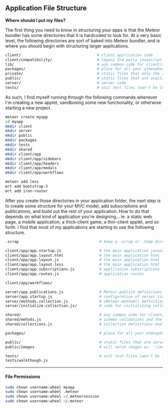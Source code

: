 ## Application File Structure
**Where should I put my files?**    


The first thing you need to know in structuring your apps is that the Meteor bundler has some directories that it is hardcoded to look for.  At a very basic level, the following directories are sort of baked into Meteor bundler, and is where you should begin with structuring larger applications.

```sh
client/                                  # client application code
client/compatibility/                    # legacy 3rd party javascript libraries
lib/                                     # any common code for client/server.
packages/                                # place for all your atmosphere packages
private/                                 # static files that only the server knows about
public/                                  # static files that are available to the client
server/                                  # server code
tests/                                   # unit test files (won't be loaded on client or server)
```

As such, I find myself running through the following commands whenever I'm creating a new applet, sandboxing some new functionality, or otherwise starting a new project.

````sh
meteor create myapp
cd myapp
mkdir client
mkdir server
mkdir public
mkdir packages
mkdir tests
mkdir shared
mkdir client/app
mkdir client/app/sidebars
mkdir client/app/headers
mkdir client/app/modals
mkdir client/app/workflows

meteor add less
mrt add bootstrap-3
mrt add iron-router

````

After you create those directories in your application folder, the next step is to create some structure for your MVC model, add subscriptions and publications, and build out the rest of your application.  How to do that depends on what kind of application you're designing... ie. a static web page, a mobile application, a thick-client game, a thin-client applet, and so forth.  I find that most of my applications are starting to use the following structure.

```sh
.scrap                                    # keep a .scrap or .temp directory for scrap files

client/app/app.startup.js                 # the main application javascript
client/app/app.layout.html                # the main application html
client/app/app.layout.js                  # the main application html
client/app/app.layout.less                # the main application html
client/app/app.subscriptions.js           # application subscriptions
client/app/app.routes.js                  # application routes 

client/app/workflows/                         

server/app.publications.js                # Meteor.publish definitions
server/app.startup.js                     # configuration of server side packages
server/methods.collection.js              # cMeteor.method() definitions
server/initialize.collection.js/          # code for initializing collections

shared/                                   # any common code for client/server.
shared/mehods.js                          # schema validations and the like
shared/collections.js                     # collection definitions and allow/deny rules

packages/                                 # place for all your atmosphere packages

public/                                   # static files that are served directly.
public/images                             # will serve images as: '/images/foo.jpg'

tests/                                    # unit test files (won't be loaded on client or server)
tests/walkthough.js
```

------------------------------------
#### File Permissions  

````sh
sudo chown username:wheel myapp
sudo chown username:wheel .meteor
sudo chown username:wheel ~/.meteorsession
sudo chown username:wheel ~/.meteor
````
